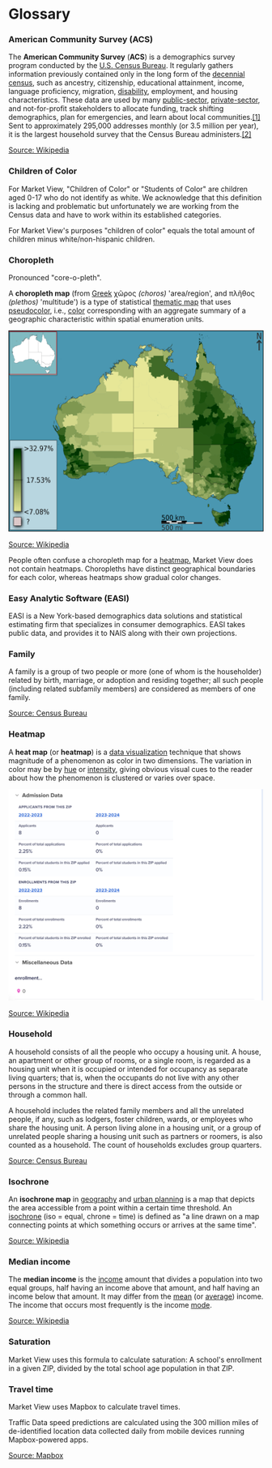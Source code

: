 # Glossary

### American Community Survey (ACS)

The **American Community Survey** (**ACS**) is a demographics survey program conducted by the [U.S. Census Bureau](https://en.wikipedia.org/wiki/U.S._Census_Bureau). It regularly gathers information previously contained only in the long form of the [decennial census](https://en.wikipedia.org/wiki/United_States_Census), such as ancestry, citizenship, educational attainment, income, language proficiency, migration, [disability](https://en.wikipedia.org/wiki/Disability_in_the_United_States), employment, and housing characteristics. These data are used by many [public-sector](https://en.wikipedia.org/wiki/Public_sector), [private-sector](https://en.wikipedia.org/wiki/Private_sector), and not-for-profit stakeholders to allocate funding, track shifting demographics, plan for emergencies, and learn about local communities.[\[1\]](https://en.wikipedia.org/wiki/American_Community_Survey#cite_note-1) Sent to approximately 295,000 addresses monthly (or 3.5 million per year), it is the largest household survey that the Census Bureau administers.[\[2\]](https://en.wikipedia.org/wiki/American_Community_Survey#cite_note-:1-2)

[Source: Wikipedia](https://en.wikipedia.org/wiki/American_Community_Survey)

### Children of Color

For Market View, "Children of Color" or "Students of Color" are children aged 0-17 who do not identify as white. We acknowledge that this definition is lacking and problematic but unfortunately we are working from the Census data and have to work within its established categories.

For Market View's purposes "children of color" equals the total amount of children minus white/non-hispanic children.&#x20;

### Choropleth&#x20;

Pronounced "core-o-pleth".&#x20;

A **choropleth map** (from [Greek](https://en.m.wikipedia.org/wiki/Greek_language) χῶρος _(choros)_ 'area/region', and πλῆθος _(plethos)_ 'multitude') is a type of statistical [thematic map](https://en.m.wikipedia.org/wiki/Thematic_map) that uses [pseudocolor](https://en.m.wikipedia.org/wiki/Pseudocolor), i.e., [color](https://en.m.wikipedia.org/wiki/Color) corresponding with an aggregate summary of a geographic characteristic within spatial enumeration units.

![](<../.gitbook/assets/image (6).png>)

[Source: Wikipedia](https://en.m.wikipedia.org/wiki/Choropleth_map)

People often confuse a choropleth map for a [heatmap.](glossary.md#undefined) Market View does not contain heatmaps. Choropleths have distinct geographical boundaries for each color, whereas heatmaps show gradual color changes.

### Easy Analytic Software (EASI)

EASI is a New York-based demographics data solutions and statistical estimating firm that specializes in consumer demographics. EASI takes public data, and provides it to NAIS along with their own projections.&#x20;

### Family

A family is a group of two people or more (one of whom is the householder) related by birth, marriage, or adoption and residing together; all such people (including related subfamily members) are considered as members of one family.&#x20;

[Source: Census Bureau](https://www.census.gov/programs-surveys/cps/technical-documentation/subject-definitions.html#family)

### Heatmap

A **heat map** (or **heatmap**) is a [data visualization](https://en.m.wikipedia.org/wiki/Data_visualization) technique that shows magnitude of a phenomenon as color in two dimensions. The variation in color may be by [hue](https://en.m.wikipedia.org/wiki/Hue) or [intensity](https://en.m.wikipedia.org/wiki/Brightness), giving obvious visual cues to the reader about how the phenomenon is clustered or varies over space.

![](<../.gitbook/assets/image (10).png>)

[Source: Wikipedia](https://en.m.wikipedia.org/wiki/Heat_map)

### Household

A household consists of all the people who occupy a housing unit. A house, an apartment or other group of rooms, or a single room, is regarded as a housing unit when it is occupied or intended for occupancy as separate living quarters; that is, when the occupants do not live with any other persons in the structure and there is direct access from the outside or through a common hall.

A household includes the related family members and all the unrelated people, if any, such as lodgers, foster children, wards, or employees who share the housing unit. A person living alone in a housing unit, or a group of unrelated people sharing a housing unit such as partners or roomers, is also counted as a household. The count of households excludes group quarters.

[Source: Census Bureau](https://www.census.gov/programs-surveys/cps/technical-documentation/subject-definitions.html#household)

### Isochrone&#x20;

An **isochrone map** in [geography](https://en.wikipedia.org/wiki/Geography) and [urban planning](https://en.wikipedia.org/wiki/Urban_planning) is a map that depicts the area accessible from a point within a certain time threshold. An [isochrone](https://en.wiktionary.org/wiki/isochrone) (iso = equal, chrone = time) is defined as "a line drawn on a map connecting points at which something occurs or arrives at the same time".

[Source: Wikipedia](https://en.wikipedia.org/wiki/Isochrone_map)

### Median income

The **median income** is the [income](https://en.wikipedia.org/wiki/Income) amount that divides a population into two equal groups, half having an income above that amount, and half having an income below that amount. It may differ from the [mean](https://en.wikipedia.org/wiki/Mean) (or [average](https://en.wikipedia.org/wiki/Average)) income. The income that occurs most frequently is the income [mode](https://en.wikipedia.org/wiki/Mode_\(statistics\)).

[Source: Wikipedia](https://en.wikipedia.org/wiki/Median_income)

### Saturation

Market View uses this formula to calculate saturation: A school's enrollment in a given ZIP, divided by the total school age population in that ZIP.

### Travel time

Market View uses Mapbox to calculate travel times.

Traffic Data speed predictions are calculated using the 300 million miles of de-identified location data collected daily from mobile devices running Mapbox-powered apps.

[Source: Mapbox](https://docs.mapbox.com/data/traffic/guides/)


